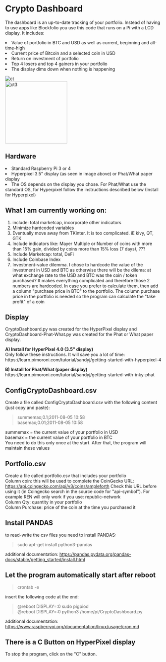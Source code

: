 # Crypto Dashboard
The dashboard is an up-to-date tracking of your portfolio. Instead of having to use apps like Blockfolio you use this code that runs on a Pi with a LCD display. It includes:<br>
<li> Value of portfolio in BTC and USD as well as current, beginning and all-time-high
<li> Current price of Bitcoin and a selected coin in USD
<li> Return on investment of portfolio
<li> Top 4 losers and top 4 gainers in your portfolio
<li> The display dims down when nothing is happening

<img src="https://i.ibb.co/vmLq42j/ct.jpg" alt="ct" border="0"><br>
<img src="https://i.ibb.co/4Vb7BJn/ct3.jpg" alt="ct3" width=200 alt="" border="0"></a><br>


## Hardware
<li>Standard Raspberry Pi 3 or 4
<li>Hyperpixel 3.5" display (as seen in image above) or Phat/What paper display
<li>The OS depends on the display you chose. For Phat/What use the standard OS, for Hyperpixel follow the instructions described below (Install for Hyperpixel)

## What I am currently working on:
1. include: total marketcap, incorporate other indicators
2. Minimize hardcoded variables
3. Eventually move away from TKinter. It is too complicated. iE kivy, QT, GTK
4. Include indicators like: Mayer Multiple or Number of coins with more than 15% gain, divided by coins more than 15% loss (7 days), ???
5. Include Marketcap: total, DeFi
6. Include Coinbase Index
7. Investment-value dilemma. I chose to hardcode the value of the investment in USD and BTC as otherwise there will be the dilema: at what exchange rate to the USD and BTC was the coin / token purchased? It makes everything complicated and therefore those 2 numbers are hardcoded. In case you prefer to calculate them, then add a column "purchase price in BTC" to the portfolio. The column purchase price in the portfolio is needed so the program can calculate the "take profit" of a coin

## Display
CryptoDashboard.py was created for the HyperPixel display and CryptoDashboard-Phat-What.py was created for the Phat or What paper display.<br>

<p><b>A) Install for HyperPixel 4.0 (3.5" display)</b><br>
    Only follow these instructions. It will save you a lot of time:<br>
    https://learn.pimoroni.com/tutorial/sandyj/getting-started-with-hyperpixel-4</p>

<p><b>B) Install for Phat/What (paper display)</b><br>
    https://learn.pimoroni.com/tutorial/sandyj/getting-started-with-inky-phat</p>


## ConfigCryptoDashboard.csv
Create a file called ConfigCryptoDashboard.csv with the following content (just copy and paste):<br>
> summemax;0.1;2011-08-05 10:58<br>
> basemax;0.01;2011-08-05 10:58<br>

summemax = the current value of your portfolio in USD<br>
basemax = the current value of your portfolio in BTC<br>
You need to do this only once at the start. After that, the program will maintain these values

## Portfolio.csv
Create a file called portfolio.csv that includes your portfolio<br>
Column coin: this will be used to complete the CoinGecko URL: https://api.coingecko.com/api/v3/coins/ampleforth Check this URL before using it (in Coingecko search in the source code for "api-symbol"). For example REN will only work if you use: republic-network<br>
Column Qty: quantity in your portfolio<br>
Column Purchase: price of the coin at the time you purchased it<br>

## Install PANDAS
to read-write the csv files you need to install PANDAS:<br>
> sudo apt-get install python3-pandas

additional documentation: https://pandas.pydata.org/pandas-docs/stable/getting_started/install.html


## Let the program automatically start after reboot
> crontab -e

insert the following code at the end:<br>
> @reboot DISPLAY=:0 sudo pigpiod<br>
> @reboot DISPLAY=:0 python3 /home/pi/CryptoDashboard.py

additional documentation: https://www.raspberrypi.org/documentation/linux/usage/cron.md

## There is a C Button on HyperPixel display
To stop the program, click on the "C" button. 

